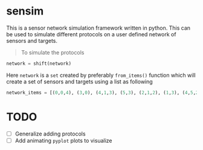 # sensim

This is a sensor network simulation framework written in python. This can be used to simulate different protocols on a user defined network of sensors and targets.

> To simulate the protocols

``` python
network = shift(network)
```

Here `network` is a `set` created by preferably `from_items()` function which will create a set of sensors and targets using a list as following

``` python
network_items = [(0,0,4), (3,0), (4,1,3), (5,3), (2,1,2), (1,3), (4,5,2)]
```

# TODO
- [ ] Generalize adding protocols
- [ ] Add animating `pyplot` plots to visualize
